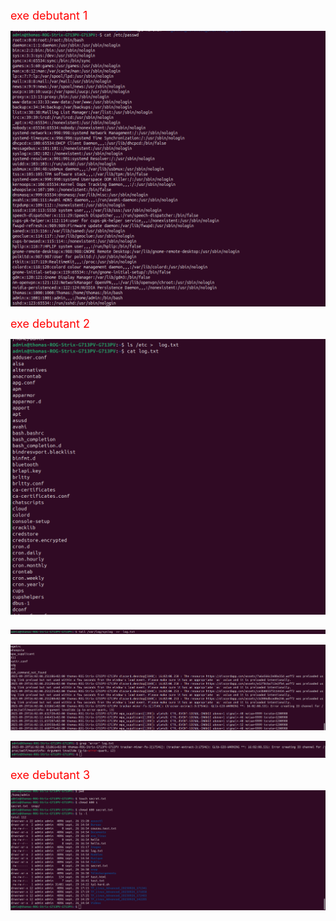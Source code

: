 <span style="color: red; font-size: 18px"> exe debutant 1 </span>

![cat /etc/passwd](https://github.com/poketoto45/exe_linux/blob/main/passwd.png)

<span style="color: red; font-size: 18px"> exe debutant 2 </span>

![etc](https://github.com/poketoto45/exe_linux/blob/main/etc.png)

![var/log/syslog](https://github.com/poketoto45/exe_linux/blob/main/syslog.png)

![tail](https://github.com/poketoto45/exe_linux/blob/main/tail.png)

![error](https://github.com/poketoto45/exe_linux/blob/main/error.png)

<span style="color: red; font-size: 18px"> exe debutant 3 </span>

![chmod](https://github.com/poketoto45/exe_linux/blob/main/chmod.png)